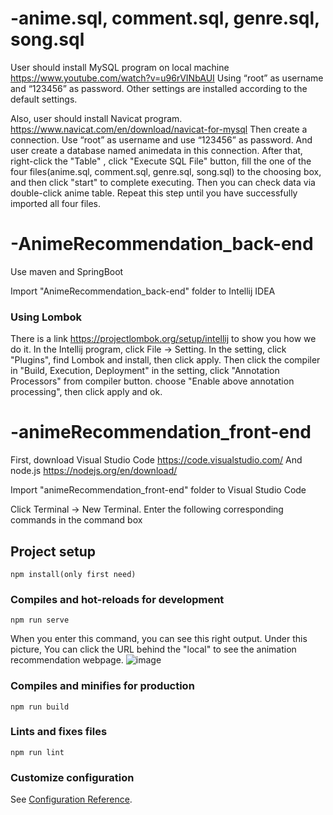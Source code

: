 # -anime.sql, comment.sql, genre.sql, song.sql
User should install MySQL program on local machine
https://www.youtube.com/watch?v=u96rVINbAUI
Using “root” as username and “123456” as password. Other settings are installed according to the default settings.


Also, user should install Navicat program.
https://www.navicat.com/en/download/navicat-for-mysql
Then create a connection. Use “root” as username and use “123456” as password. And user create a database named animedata in this connection. After that, right-click the "Table" , click "Execute SQL File" button, fill the one of the four files(anime.sql, comment.sql, genre.sql, song.sql) to the choosing box, and then click "start" to complete executing. Then you can check data via double-click anime table. Repeat this step until you have successfully imported all four files.



# -AnimeRecommendation_back-end
Use maven and SpringBoot

Import "AnimeRecommendation_back-end" folder to Intellij IDEA

### Using Lombok
There is a link https://projectlombok.org/setup/intellij to show you how we do it.
In the Intellij program, click File -> Setting. In the setting, click "Plugins", find Lombok and install, then click apply. Then click the compiler in "Build, Execution, Deployment" in the setting, click "Annotation Processors" from compiler button. choose "Enable above annotation processing", then click apply and ok.



# -animeRecommendation_front-end
First, download Visual Studio Code
https://code.visualstudio.com/
And node.js
https://nodejs.org/en/download/

Import "animeRecommendation_front-end" folder to Visual Studio Code

Click Terminal -> New Terminal. Enter the following corresponding commands in the command box

## Project setup
```
npm install(only first need)
```

### Compiles and hot-reloads for development
```
npm run serve
```

When you enter this command, you can see this right output. Under this picture, You can click the URL behind the "local" to see the animation recommendation webpage.
![image](https://github.com/bsu-cs222-summer20-dll/an-anime-recommendation-system/blob/master/output1.png)


### Compiles and minifies for production
```
npm run build
```

### Lints and fixes files
```
npm run lint
```

### Customize configuration
See [Configuration Reference](https://cli.vuejs.org/config/).
